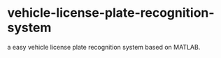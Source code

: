 # vehicle-license-plate-recognition-system
a easy vehicle license plate recognition system based on MATLAB.

